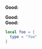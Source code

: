 **<span class="label-good">Good:</span>**

<div class="code-block good">
<strong class="label">Good:</strong>

<div class="code-block good">
<strong class="label">Good:</strong>

```lua
local foo = {
  type = "foo"
}
```
</div>
